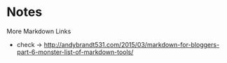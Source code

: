 # Notes

More Markdown Links

- check -> http://andybrandt531.com/2015/03/markdown-for-bloggers-part-6-monster-list-of-markdown-tools/
